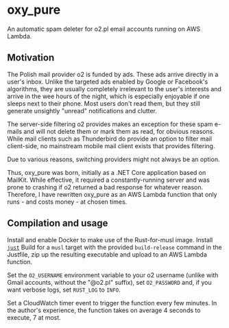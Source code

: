 # oxy_pure
An automatic spam deleter for o2.pl email accounts running on AWS Lambda.
## Motivation
The Polish mail provider o2 is funded by ads. These ads arrive directly in a user's inbox. Unlike the targeted ads enabled by Google or Facebook's algorithms,
they are usually completely irrelevant to the user's interests and arrive in the wee hours of the night, which is especially enjoyable if one sleeps next to their phone.
Most users don't read them, but they still generate unsightly "unread" notifications and clutter.

The server-side filtering o2 provides makes an exception for these spam e-mails and will not delete them or mark them as read, for obvious reasons. While mail clients such as Thunderbird do provide an option to filter mail client-side, no mainstream mobile mail client exists that provides filtering.

Due to various reasons, switching providers might not always be an option.

Thus, oxy_pure was born, initially as a .NET Core application based on MailKit. While effective, it required a constantly-running server and was prone to crashing if o2 returned a bad response for whatever reason.
Therefore, I have rewritten oxy_pure as an AWS Lambda function that only runs - and costs money - at chosen times.
## Compilation and usage
Install and enable Docker to make use of the Rust-for-musl image. Install [`just`](https://github.com/casey/just/)
Build for a `musl` target with the provided `build-release` command in the Justfile, zip up the resulting executable and upload to an AWS Lambda function.

Set the `O2_USERNAME` environment variable to your o2 username (unlike with Gmail accounts, without the "@o2.pl" suffix), set `O2_PASSWORD` and, if you want verbose logs,
set `RUST_LOG` to `INFO`. 

Set a CloudWatch timer event to trigger the function every few minutes. In the author's experience, the function takes on average 4 seconds to execute, 7 at most.
